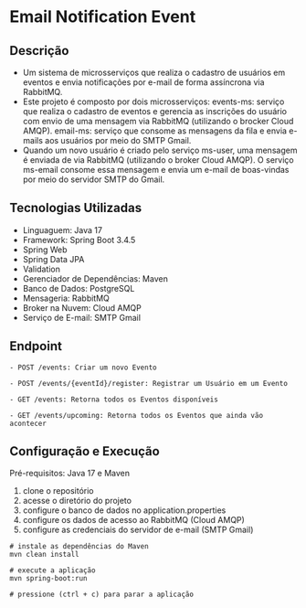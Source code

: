 # Email Notification Event

## Descrição
- Um sistema de microsserviços que realiza o cadastro de usuários em eventos e envia notificações por e-mail de forma assíncrona via RabbitMQ.
- Este projeto é composto por dois microsserviços:
events-ms: serviço que realiza o cadastro de eventos e gerencia as inscrições do usuário com envio de uma mensagem via RabbitMQ (utilizando o brocker Cloud AMQP).
email-ms: serviço que consome as mensagens da fila e envia e-mails aos usuários por meio do SMTP Gmail.
- Quando um novo usuário é criado pelo serviço ms-user, uma mensagem é enviada de via RabbitMQ (utilizando o broker Cloud AMQP). O serviço ms-email consome essa mensagem e envia um e-mail de boas-vindas por meio do servidor SMTP do Gmail.

## Tecnologias Utilizadas
- Linguaguem: Java 17
- Framework: Spring Boot 3.4.5
- Spring Web
- Spring Data JPA
- Validation
- Gerenciador de Dependências: Maven
- Banco de Dados: PostgreSQL
- Mensageria: RabbitMQ
- Broker na Nuvem: Cloud AMQP
- Serviço de E-mail: SMTP Gmail

## Endpoint
```
- POST /events: Criar um novo Evento
```
```
- POST /events/{eventId}/register: Registrar um Usuário em um Evento
```
```
- GET /events: Retorna todos os Eventos disponíveis
```
```
- GET /events/upcoming: Retorna todos os Eventos que ainda vão acontecer
```

## Configuração e Execução

Pré-requisitos: Java 17 e Maven

  1. clone o repositório
  2. acesse o diretório do projeto
  3. configure o banco de dados no application.properties
  4. configure os dados de acesso ao RabbitMQ (Cloud AMQP)
  5. configure as credenciais do servidor de e-mail (SMTP Gmail)

```
# instale as dependências do Maven
mvn clean install

# execute a aplicação
mvn spring-boot:run

# pressione (ctrl + c) para parar a aplicação
```
